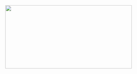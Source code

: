 <img src="https://user-images.githubusercontent.com/109806160/180463722-0a04f0ba-fb8b-45e0-8099-a78a8cc6fdf3.jpg" align="left" width="400" height="200" />
